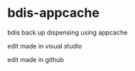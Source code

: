 # bdis-appcache
bdis back up dispensing using appcache

edit made in visual studio

edit made in github
